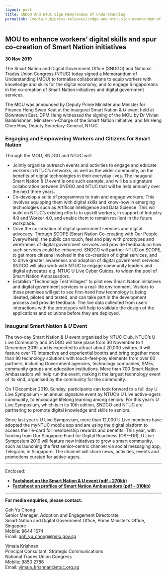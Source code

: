 ```yaml
---
layout: post
title: SNDGO And NTUC Sign Memorandum Of Understanding
permalink: /media-hub/press-releases/sndgo-and-ntuc-sign-memorandum-of-understanding/
---
```

## MOU to enhance workers’ digital skills and spur co-creation of Smart Nation initiatives

**30 Nov 2019**

The Smart Nation and Digital Government Office (SNDGO) and National Trades Union Congress (NTUC) today signed a Memorandum of Understanding (MOU) to formalise collaborations to equip workers with knowledge and skills for the digital economy, and to engage Singaporeans in the co-creation of Smart Nation initiatives and digital government services.

The MOU was announced by Deputy Prime Minister and Minister for Finance Heng Swee Keat at the inaugural Smart Nation & _U_ event held at Downtown East. DPM Heng witnessed the signing of the MOU by Dr Vivian Balakrishnan, Minister-in-Charge of the Smart Nation Initiative, and Mr Heng Chee How, Deputy Secretary-General, NTUC.

### Engaging and Empowering Workers and Citizens for Smart Nation

Through the MOU, SNDGO and NTUC will:

  * Jointly organise outreach events and activities to engage and educate workers in NTUC’s networks, as well as the wider community, on the benefits of digital technologies in their everyday lives. The inaugural Smart Nation &  _U_  event is one such example, and will be a signature collaboration between SNDGO and NTUC that will be held annually over the next three years.
  * Co-develop a suite of programmes to train and engage workers. This involves equipping them with digital skills and know-how in emerging technologies such as Artificial Intelligence and Data Science. This will build on NTUC’s existing efforts to upskill workers, in support of Industry 4.0 and Worker 4.0,  and enable them to remain resilient in the future workplace.
  * Drive the co-creation of digital government services and digital advocacy. Through SCOPE (Smart Nation Co-creating with Our People Everywhere), the public can touch, feel and play with prototypes and wireframes of digital government services and provide feedback on how such services could be enhanced. SNDGO will partner NTUC on SCOPE, to get more citizens involved in the co-creation of digital services, and to drive greater awareness and adoption of digital government services. SNDGO will also work with NTUC to engage community leaders and digital advocates e.g. NTUC U Live Cyber Guides, to widen the pool of Smart Nation Ambassadors.
  * Establish “Technology Test Villages” to pilot new Smart Nation initiatives and digital government services in a real-life environment. Visitors to these premises will get to see first-hand how technology is being ideated, piloted and tested, and can take part in the development process and provide feedback. The live data collected from users’ interactions with the prototypes will help to validate the  design of the applications and solutions before they are deployed.

### Inaugural Smart Nation & _U_ Event

The two-day Smart Nation & _U_  event organised by NTUC Club, NTUC’s U Live Community and SNDGO will take place from 30 November to 1 December 2019, and is expected to attract about 20,000 visitors. It will feature over 70 interactive and experiential booths and bring together more than 80 technology solutions with touch-feel-play elements from over 60 partners, including Government agencies, technology companies, SMEs, community groups and education institutions. More than 700 Smart Nation Ambassadors will help run the event, making it the largest technology event of its kind, organised by the community for the community.

On 1 December 2019, Sunday, participants can look forward to a full day U Live Symposium – an annual signature event by NTUC’s U Live active-agers community, to encourage lifelong learning among seniors. For this year’s U Live Symposium, which is in its 10th  edition, SNDGO and NTUC are partnering to promote digital knowledge and skills to seniors.

Since last year’s U Live Symposium, more than 12,000 U Live members have adopted the myNTUC mobile app and are using the digital platform to access their e-card for membership rewards and benefits. This year, with funding from Our Singapore Fund for Digital Readiness (OSF-DR), U Live Symposium 2019 will feature new initiatives to grow a smart community, such as launching the first senior-centric channel via social messaging app, Telegram, in Singapore. The channel will share news, activities, events and promotions curated for active-agers.

---

Enclosed:

* **[Factsheet on the Smart Nation &  _U_  event (pdf - 270kb)](/files/press-releases/2019/about-smart-nation-u-event-annex-a.pdf)**
* **[Factsheet on profiles of Smart Nation Ambassadors (pdf - 310kb)](/files/press-releases/2019/profiles-of-smart-nation-ambassadors-annex-b.pdf)**

---

**For media enquiries, please contact:**

Goh Yu Chong<br>
Senior Manager, Adoption and Engagement Directorate<br>
Smart Nation and Digital Government Office, Prime Minister’s Office, Singapore<br>
Mobile: 9644 1674<br>
Email: [goh_yu_chong@pmo.gov.sg](mailto:goh_yu_chong@pmo.gov.sg)

Vimala Krishnan<br>
Principal Consultant, Strategic Communications<br>
National Trades Union Congress<br>
Mobile: 9850 2786<br>
Email: [vimala_krishnan@ntuc.org.sg](mailto:vimala_krishnan@ntuc.org.sg)